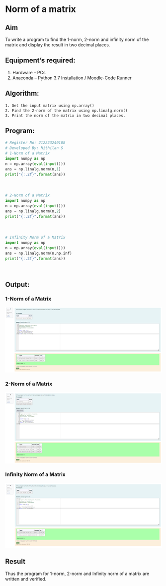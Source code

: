 # Norm of a matrix
## Aim
To write a program to find the 1-norm, 2-norm and infinity norm of the matrix and display the result in two decimal places.
## Equipment’s required:
1.	Hardware – PCs
2.	Anaconda – Python 3.7 Installation / Moodle-Code Runner
## Algorithm:
	1. Get the input matrix using np.array()   
    2. Find the 2-norm of the matrix using np.linalg.norm()
	3. Print the norm of the matrix in two decimal places.
## Program:
```Python
# Register No: 212223240108
# Developed By: Nithilan S
# 1-Norm of a Matrix
import numpy as np
n = np.array(eval(input()))
ans = np.linalg.norm(n,1)
print("{:.2f}".format(ans))



# 2-Norm of a Matrix
import numpy as np
n = np.array(eval(input()))
ans = np.linalg.norm(n,2)
print("{:.2f}".format(ans))



# Infinity Norm of a Matrix
import numpy as np
n = np.array(eval(input()))
ans = np.linalg.norm(n,np.inf)
print("{:.2f}".format(ans))




```
## Output:
### 1-Norm of a Matrix
![Exp7_1](image.png)

### 2-Norm of a Matrix
![Exp7_2](image-1.png)

### Infinity Norm of a Matrix
![Exp7_3](image-2.png)

## Result
Thus the program for 1-norm, 2-norm and Infinity norm of a matrix are written and verified.

